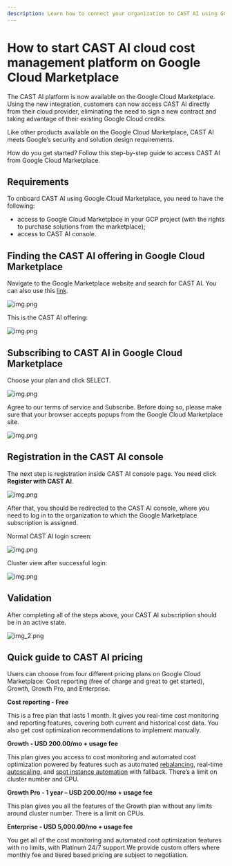 ```yaml
---
description: Learn how to connect your organization to CAST AI using GCP Marketplace
---
```


# How to start CAST AI cloud cost management platform on Google Cloud Marketplace

The CAST AI platform is now available on the Google Cloud Marketplace. Using the new integration, customers can now access CAST AI directly from their cloud provider, eliminating the need to sign a new contract and taking advantage of their existing Google Cloud credits. 

Like other products available on the Google Cloud Marketplace, CAST AI meets Google’s security and solution design requirements.

How do you get started? Follow this step-by-step guide to access CAST AI from Google Cloud Marketplace.

## Requirements

To onboard CAST AI using Google Cloud Marketplace, you need to have the following:
* access to Google Cloud Marketplace in your GCP project (with the rights to purchase solutions from the marketplace);
* access to CAST AI console.

## Finding the CAST AI offering in Google Cloud Marketplace

Navigate to the Google Marketplace website and search for CAST AI. You can also use this [link](https://console.cloud.google.com/marketplace/product/castai-public/cast-ai?).

![img.png](../screenshots/gcp-marketplace-1.png)

This is the CAST AI offering:

![img.png](../screenshots/gcp-marketplace-2.png)

## Subscribing to CAST AI in Google Cloud Marketplace

Choose your plan and click SELECT.

![img.png](../screenshots/gcp-marketplace-3.png)

Agree to our terms of service and Subscribe. Before doing so, please make sure that your browser accepts popups from the Google Cloud Marketplace site.

![img.png](../screenshots/gcp-marketplace-4.png)

## Registration in the CAST AI console

The next step is registration inside CAST AI console page. You need click **Register with CAST AI**.

![img.png](../screenshots/gcp-marketplace-5.png)

After that, you should be redirected to the CAST AI console, where you need to log in to the organization to which the Google Marketplace subscription is assigned.

Normal CAST AI login screen:

![img.png](../screenshots/gcp-marketplace-7.png)

Cluster view after successful login:

![img.png](../screenshots/gcp-marketplace-8.png)

## Validation

After completing all of the steps above, your CAST AI subscription should be in an active state.

![img_2.png](../screenshots/gcp-marketplace-6.png)

## Quick guide to CAST AI pricing

Users can choose from four different pricing plans on Google Cloud Marketplace: Cost reporting (free of charge and great to get started), Growth, Growth Pro, and Enterprise.

**Cost reporting - Free**

This is a free plan that lasts 1 month. It gives you real-time cost monitoring and reporting features, covering both current and historical cost data. You also get cost optimization recommendations to implement manually.

**Growth - USD 200.00/mo + usage fee**

This plan gives you access to cost monitoring and automated cost optimization powered by features such as automated [rebalancing](https://docs.cast.ai/product-overview/rebalancing/), real-time [autoscaling](https://docs.cast.ai/product-overview/autoscaler/), and [spot instance automation](https://docs.cast.ai/guides/spot/) with fallback. There’s a limit on cluster number and CPU.  

**Growth Pro - 1 year – USD 200.00/mo + usage fee**
  
This plan gives you all the features of the Growth plan without any limits around cluster number. There is a limit on CPUs.

**Enterprise - USD 5,000.00/mo + usage fee**

You get all of the cost monitoring and automated cost optimization features with no limits, with Platinum 24/7 support.We provide custom offers where monthly fee and tiered based pricing are subject to negotiation.

